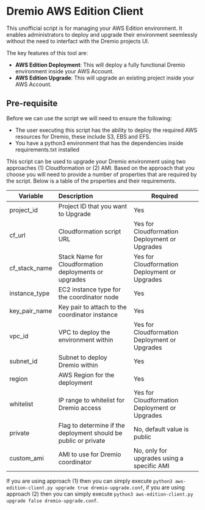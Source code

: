 Dremio AWS Edition Client
====
This unofficial script is for managing your AWS Edition environment. It enables administrators to deploy and upgrade their environment seemlessly without the need to interfact with the Dremio projects UI.

The key features of this tool are:
- **AWS Edition Deployment**: This will deploy a fully functional Dremio environment inside your AWS Account.
- **AWS Edition Upgrade**: This will upgrade an existing project inside your AWS Account.

## Pre-requisite
Before we can use the script we will need to ensure the following:

- The user executing this script has the ability to deploy the required AWS resources for Dremio, these include S3, EBS and EFS.
- You have a python3 environment that has the dependencies inside requirements.txt installed

This script can be used to upgrade your Dremio environment using two approaches (1) Cloudformation or (2) AMI. Based on the approach that you choose you will need to provide a number of properties that are required by the script. Below is a table of the properties and their requirements.

| Variable  	| Description  | Required 	|
|---	|:---	|	---|
| project_id 	| Project ID that you want to Upgrade 	| Yes 	|
| cf_url 	| Cloudformation script URL	| Yes for Cloudformation Deployment or Upgrades 	|
| cf_stack_name 	|  Stack Name for Cloudformation deployments or upgrades 	| Yes for Cloudformation Deployment or Upgrades 	|
| instance_type 	| EC2 instance type for the coordinator node 	| Yes 	|
| key_pair_name 	| Key pair to attach to the coordinator instance 	| Yes 	|
| vpc_id 	| VPC to deploy the environment within 	| Yes for Cloudformation Deployment or Upgrades 	|
| subnet_id 	| Subnet to deploy Dremio within 	| Yes 	|
| region 	| AWS Region for the deployment 	| Yes 	|
| whitelist 	| IP range to whitelist for Dremio access | Yes for Cloudformation Deployment or Upgrades |
| private 	| Flag to determine if the deployment should be public or private 	| No, default value is public |
| custom_ami 	| AMI to use for Dremio coordinator 	| No, only for upgrades using a specific AMI |

If you are using approach (1) then you can simply execute `python3 aws-edition-client.py upgrade true dremio-upgrade.conf`, if you are using approach (2) then you can simply execute `python3 aws-edition-client.py upgrade false dremio-upgrade.conf`.


